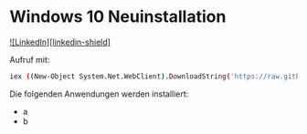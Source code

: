 # Windows 10 Neuinstallation
[![LinkedIn][linkedin-shield]][linkedin-url]

Aufruf mit:
```sh
iex ((New-Object System.Net.WebClient).DownloadString('https://raw.githubusercontent.com/RalfEs73/win10_reinstall/master/win10_reinstall.ps1'))
```

Die folgenden Anwendungen werden installiert:
* a
* b



[linkedin-url]: https://linkedin.com/in/ralfes